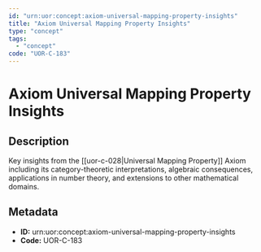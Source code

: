 ```yaml
---
id: "urn:uor:concept:axiom-universal-mapping-property-insights"
title: "Axiom Universal Mapping Property Insights"
type: "concept"
tags:
  - "concept"
code: "UOR-C-183"
---
```


# Axiom Universal Mapping Property Insights

## Description

Key insights from the [[uor-c-028|Universal Mapping Property]] Axiom including its category-theoretic interpretations, algebraic consequences, applications in number theory, and extensions to other mathematical domains.

## Metadata

- **ID:** urn:uor:concept:axiom-universal-mapping-property-insights
- **Code:** UOR-C-183
